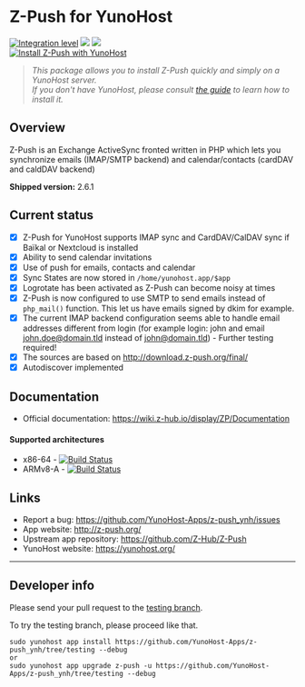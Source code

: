 # Z-Push for YunoHost

[![Integration level](https://dash.yunohost.org/integration/z-push.svg)](https://dash.yunohost.org/appci/app/z-push) ![](https://ci-apps.yunohost.org/ci/badges/z-push.status.svg) ![](https://ci-apps.yunohost.org/ci/badges/z-push.maintain.svg)  
[![Install Z-Push with YunoHost](https://install-app.yunohost.org/install-with-yunohost.svg)](https://install-app.yunohost.org/?app=z-push)

> *This package allows you to install Z-Push quickly and simply on a YunoHost server.  
If you don't have YunoHost, please consult [the guide](https://yunohost.org/#/install) to learn how to install it.*

## Overview
Z-Push is an Exchange ActiveSync fronted written in PHP which lets you synchronize emails (IMAP/SMTP backend) and calendar/contacts (cardDAV and caldDAV backend)

**Shipped version:** 2.6.1

## Current status
- [x] Z-Push for YunoHost supports IMAP sync and CardDAV/CalDAV sync if Baïkal or Nextcloud is installed
- [x] Ability to send calendar invitations
- [x] Use of push for emails, contacts and calendar
- [x] Sync States are now stored in `/home/yunohost.app/$app`
- [x] Logrotate has been activated as Z-Push can become noisy at times
- [x] Z-Push is now configured to use SMTP to send emails instead of `php_mail()` function. This let us have emails signed by dkim for example.
- [x] The current IMAP backend configuration seems able to handle email addresses different from login (for example login: john and email john.doe@domain.tld instead of john@domain.tld) - Further testing required!
- [x] The sources are based on http://download.z-push.org/final/
- [x] Autodiscover implemented

## Documentation

 * Official documentation: https://wiki.z-hub.io/display/ZP/Documentation

#### Supported architectures

* x86-64 - [![Build Status](https://ci-apps.yunohost.org/ci/logs/z-push%20%28Apps%29.svg)](https://ci-apps.yunohost.org/ci/apps/z-push/)
* ARMv8-A - [![Build Status](https://ci-apps-arm.yunohost.org/ci/logs/z-push%20%28Apps%29.svg)](https://ci-apps-arm.yunohost.org/ci/apps/z-push/)

## Links

 * Report a bug: https://github.com/YunoHost-Apps/z-push_ynh/issues
 * App website: http://z-push.org/
 * Upstream app repository: https://github.com/Z-Hub/Z-Push
 * YunoHost website: https://yunohost.org/

---

## Developer info

Please send your pull request to the [testing branch](https://github.com/YunoHost-Apps/z-push_ynh/tree/testing).

To try the testing branch, please proceed like that.
```
sudo yunohost app install https://github.com/YunoHost-Apps/z-push_ynh/tree/testing --debug
or
sudo yunohost app upgrade z-push -u https://github.com/YunoHost-Apps/z-push_ynh/tree/testing --debug
```
